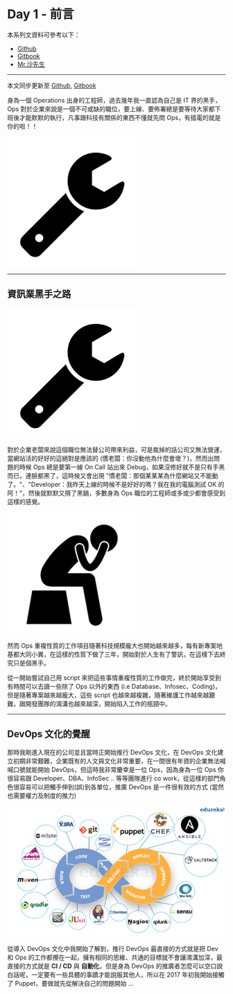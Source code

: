 # Day 1 - 前言

本系列文資料可參考以下：

- [Github](https://github.com/shazi7804/ops-puppet-30-days)
- [Gitbook](https://gitbook.com/book/shazi7804/puppet-manage-guide/details)
- [Mr.沙先生](https://shazi.info)

---

本文同步更新至 [Github](https://github.com/shazi7804/ops-puppet-30-days), [Gitbook](https://gitbook.com/book/shazi7804/puppet-manage-guide/details)

身為一個 Operations 出身的工程師，過去幾年我一直認為自己是 IT 界的黑手，Ops 對於企業來說是一個不可或缺的職位，要上線、要佈署總是要等待大家都下班後才能默默的執行，凡事跟科技有關係的東西不懂就先問 Ops，有插電的就是你的啦！！

![wrench](../images/wrench.png)

---

## 資訊業黑手之路

![wrench](../images/wrench.png)

對於企業老闆來說這個職位無法替公司帶來利益，可是裁掉的話公司又無法營運，當網站活的好好的這絕對是應該的 (慣老闆：你沒動他為什麼會壞？)，然而出問題的時候 Ops 總是要第一線 On Call 站出來 Debug，如果沒修好就不是只有手黑而已，連臉都黑了，這時候又會出現 "慣老闆：那個某某某為什麼網站又不能動了。"、"Developer：我昨天上線的時候不是好好的嗎？我在我的電腦測試 OK 的阿！"，然後就默默又揹了黑鍋，多數身為 Ops 職位的工程師或多或少都會感受到這樣的感覺。

![no-way](../images/no-way.png)

然而 Ops 重複性質的工作項目隨著科技規模龐大也開始越來越多，每有新專案地基都大同小異，在這樣的性質下做了三年，開始對於人生有了警訊，在這樣下去終究只是個黑手。

從一開始嘗試自己用 script 來把這些事情重複性質的工作做完，終於開始享受到有時間可以去讀一些除了 Ops 以外的東西 (i.e Database、Infosec、Coding)，但是隨著專案越來越龐大，這些 script 也越來越複雜，隨著維護工作越來越艱難，跟開發團隊的鴻溝也越來越深，開始陷入工作的瓶頸中。

---

## DevOps 文化的覺醒

那時我剛進入現在的公司並且當時正開始推行 DevOps 文化，在 DevOps 文化建立初期非常艱難，企業既有的人文與文化非常重要，在一間很有年資的企業無法喊喊口號就能開始 DevOps，但這時我非常慶幸是一位 Ops，因為身為一位 Ops 你很容易跟 Developer、DBA、InfoSec .. 等等團隊進行 co work，從這樣的部門角色很容易可以把觸手伸到(誤)到各單位，推廣 DevOps 是一件很有效的方式 (當然也需要權力及制度的推力)

![devops](../images/devops.png)

從導入 DevOps 文化中我開始了解到，推行 DevOps 最直接的方式就是把 Dev 和 Ops 的工作都攪在一起，擁有相同的思維、共通的目標就不會讓鴻溝加深，最直接的方式就是 **CI / CD** 與  **自動化**，但是身為 DevOps 的推廣者怎麼可以空口說白話呢，一定要有一些具體的事蹟才能說服其他人，所以在 2017 年初我開始接觸了 Puppet，要做就先從解決自己的問題開始 ...

